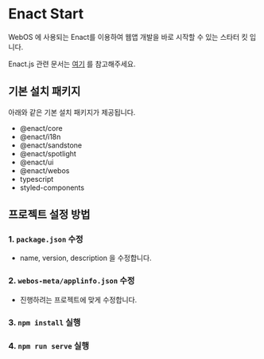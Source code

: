 # Enact Start

WebOS 에 사용되는 Enact를 이용하여 웹앱 개발을 바로 시작할 수 있는 스타터 킷 입니다.

Enact.js 관련 문서는 [여기](./docs/README.md) 를 참고해주세요.

## 기본 설치 패키지

아래와 같은 기본 설치 패키지가 제공됩니다.

- @enact/core
- @enact/i18n
- @enact/sandstone
- @enact/spotlight
- @enact/ui
- @enact/webos
- typescript
- styled-components

## 프로젝트 설정 방법

### 1. `package.json` 수정

- name, version, description 을 수정합니다.

### 2. `webos-meta/applinfo.json` 수정

- 진행하려는 프로젝트에 맞게 수정합니다.

### 3. `npm install` 실행

### 4. `npm run serve` 실행

